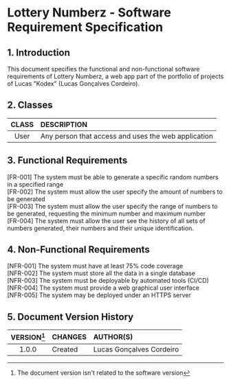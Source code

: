 # Lottery Numberz - Software Requirement Specification

## 1. Introduction

This document specifies the functional and non-functional software requirements of Lottery Numberz, a web app part of the portfolio of projects of Lucas "Kodex" (Lucas Gonçalves Cordeiro).  

## 2. Classes
CLASS | DESCRIPTION
:-: | :-
User | Any person that access and uses the web application

## 3. Functional Requirements

[FR-001] The system must be able to generate a specific random numbers in a specified range  
[FR-002] The system must allow the user specify the amount of numbers to be generated  
[FR-003] The system must allow the user specify the range of numbers to be generated, requesting the minimum number and maximum number  
[FR-004] The system must allow the user see the history of all sets of numbers generated, their numbers and their unique identification.  

## 4. Non-Functional Requirements

[NFR-001] The system must have at least 75% code coverage  
[NFR-002] The system must store all the data in a single database  
[NFR-003] The system must be deployable by automated tools (CI/CD)  
[NFR-004] The system must provide a web graphical user interface  
[NFR-005] The system may be deployed under an HTTPS server  

## 5. Document Version History

VERSION[^1] | CHANGES | AUTHOR(S)
:-:| :- | :-
1.0.0 | Created | Lucas Gonçalves Cordeiro

[^1]: The document version isn't related to the software version